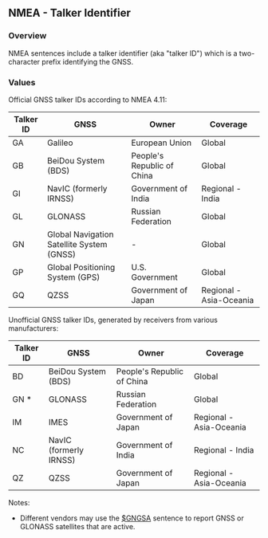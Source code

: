 ## NMEA - Talker Identifier

### Overview

NMEA sentences include a talker identifier (aka "talker ID") which is a two-character prefix identifying the GNSS.



### Values

Official GNSS talker IDs according to NMEA 4.11:

| Talker ID | GNSS | Owner | Coverage |
| ---- | ---- | ---- | ---- |
| GA| Galileo | European Union | Global |
| GB| BeiDou System (BDS) | People's Republic of China | Global |
| GI| NavIC (formerly IRNSS) | Government of India | Regional - India |
| GL | GLONASS | Russian Federation | Global |
| GN | Global Navigation Satellite System (GNSS) | - | Global |
| GP | Global Positioning System (GPS) | U.S. Government | Global |
| GQ | QZSS | Government of Japan | Regional - Asia-Oceania |

Unofficial GNSS talker IDs, generated by receivers from various manufacturers:

| Talker ID | GNSS | Owner | Coverage |
| ---- | ---- | ---- | ---- |
| BD | BeiDou System (BDS) | People's Republic of China | Global |
| GN \* | GLONASS | Russian Federation | Global |
| IM | IMES | Government of Japan | Regional - Asia-Oceania |
| NC | NavIC (formerly IRNSS) | Government of India | Regional - India |
| QZ | QZSS | Government of Japan | Regional - Asia-Oceania |

Notes:

- Different vendors may use the [$GNGSA](../messages/gsa.md) sentence to report GNSS or GLONASS satellites that are active.
